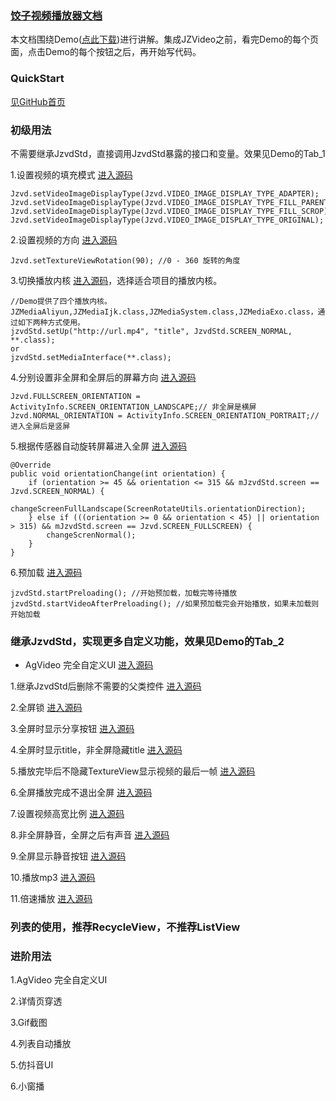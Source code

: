 ### [饺子视频播放器文档](https://github.com/Jzvd/JZVideo)

本文档围绕Demo([点此下载](https://github.com/Jzvd/JZVideo/releases))进行讲解。集成JZVideo之前，看完Demo的每个页面，点击Demo的每个按钮之后，再开始写代码。

### QuickStart

[见GitHub首页](https://github.com/Jzvd/JZVideo)

### 初级用法

不需要继承JzvdStd，直接调用JzvdStd暴露的接口和变量。效果见Demo的Tab_1

1.设置视频的填充模式 [进入源码](https://github.com/Jzvd/JZVideo/blob/develop/demo/src/main/java/cn/jzvd/demo/Tab_1_Basic/RotationVideoSizeActivity.java)

```
Jzvd.setVideoImageDisplayType(Jzvd.VIDEO_IMAGE_DISPLAY_TYPE_ADAPTER);
Jzvd.setVideoImageDisplayType(Jzvd.VIDEO_IMAGE_DISPLAY_TYPE_FILL_PARENT);
Jzvd.setVideoImageDisplayType(Jzvd.VIDEO_IMAGE_DISPLAY_TYPE_FILL_SCROP);
Jzvd.setVideoImageDisplayType(Jzvd.VIDEO_IMAGE_DISPLAY_TYPE_ORIGINAL);
```

2.设置视频的方向 [进入源码](https://github.com/Jzvd/JZVideo/blob/develop/demo/src/main/java/cn/jzvd/demo/Tab_1_Basic/RotationVideoSizeActivity.java)

```
Jzvd.setTextureViewRotation(90); //0 - 360 旋转的角度
```

3.切换播放内核 [进入源码](https://github.com/Jzvd/JZVideo/blob/develop/demo/src/main/java/cn/jzvd/demo/Tab_1_Basic/CustomMediaActivity.java)，选择适合项目的播放内核。

```
//Demo提供了四个播放内核。JZMediaAliyun,JZMediaIjk.class,JZMediaSystem.class,JZMediaExo.class，通过如下两种方式使用。
jzvdStd.setUp("http://url.mp4", "title", JzvdStd.SCREEN_NORMAL, **.class);
or
jzvdStd.setMediaInterface(**.class);
```

4.分别设置非全屏和全屏后的屏幕方向 [进入源码](https://github.com/Jzvd/JZVideo/blob/develop/demo/src/main/java/cn/jzvd/demo/Tab_1_Basic/OrientationActivity.java#L41)

```
Jzvd.FULLSCREEN_ORIENTATION = ActivityInfo.SCREEN_ORIENTATION_LANDSCAPE;// 非全屏是横屏
Jzvd.NORMAL_ORIENTATION = ActivityInfo.SCREEN_ORIENTATION_PORTRAIT;// 进入全屏后是竖屏
```

5.根据传感器自动旋转屏幕进入全屏 [进入源码](https://github.com/Jzvd/JZVideo/blob/develop/demo/src/main/java/cn/jzvd/demo/Tab_1_Basic/ScreenRotateActivity.java)

```
@Override
public void orientationChange(int orientation) {
    if (orientation >= 45 && orientation <= 315 && mJzvdStd.screen == Jzvd.SCREEN_NORMAL) {
        changeScreenFullLandscape(ScreenRotateUtils.orientationDirection);
    } else if (((orientation >= 0 && orientation < 45) || orientation > 315) && mJzvdStd.screen == Jzvd.SCREEN_FULLSCREEN) {
        changeScrenNormal();
    }
}
```

6.预加载 [进入源码]()

```
jzvdStd.startPreloading(); //开始预加载，加载完等待播放
jzvdStd.startVideoAfterPreloading(); //如果预加载完会开始播放，如果未加载则开始加载
```

### 继承JzvdStd，实现更多自定义功能，效果见Demo的Tab_2

- AgVideo 完全自定义UI [进入源码](https://github.com/Jzvd/JZVideo/blob/develop/demo/src/main/java/cn/jzvd/demo/Tab_2_Custom/AGVideo/AGVideo.java)

1.继承JzvdStd后删除不需要的父类控件 [进入源码](https://github.com/Jzvd/JZVideo/blob/develop/demo/src/main/java/cn/jzvd/demo/CustomJzvd/MyJzvdStdNoTitleNoClarity.java)

2.全屏锁 [进入源码](https://github.com/Jzvd/JZVideo/blob/develop/demo/src/main/java/cn/jzvd/demo/CustomJzvd/JzvdStdLockScreen.java)

3.全屏时显示分享按钮 [进入源码](https://github.com/Jzvd/JZVideo/blob/develop/demo/src/main/java/cn/jzvd/demo/CustomJzvd/JzvdStdShowShareButtonAfterFullscreen.java)

4.全屏时显示title，非全屏隐藏title [进入源码](https://github.com/Jzvd/JZVideo/blob/develop/demo/src/main/java/cn/jzvd/demo/CustomJzvd/JzvdStdShowTitleAfterFullscreen.java)

5.播放完毕后不隐藏TextureView显示视频的最后一帧 [进入源码](https://github.com/Jzvd/JZVideo/blob/develop/demo/src/main/java/cn/jzvd/demo/CustomJzvd/JzvdStdShowTextureViewAfterAutoComplete.java)

6.全屏播放完成不退出全屏 [进入源码](https://github.com/Jzvd/JZVideo/blob/develop/demo/src/main/java/cn/jzvd/demo/CustomJzvd/JzvdStdAutoCompleteAfterFullscreen.java)

7.设置视频高宽比例 [进入源码](https://github.com/Jzvd/JZVideo/blob/develop/demo/src/main/java/cn/jzvd/demo/Fragment_2_Custom.java#L111)

8.非全屏静音，全屏之后有声音 [进入源码](https://github.com/Jzvd/JZVideo/blob/develop/demo/src/main/java/cn/jzvd/demo/CustomJzvd/JzvdStdVolumeAfterFullscreen.java)

9.全屏显示静音按钮 [进入源码](https://github.com/Jzvd/JZVideo/blob/develop/demo/src/main/java/cn/jzvd/demo/CustomJzvd/JzvdStdVolume.java)

10.播放mp3 [进入源码](https://github.com/Jzvd/JZVideo/blob/develop/demo/src/main/java/cn/jzvd/demo/CustomJzvd/JzvdStdMp3.java)

11.倍速播放 [进入源码](https://github.com/Jzvd/JZVideo/blob/develop/demo/src/main/java/cn/jzvd/demo/CustomJzvd/JzvdStdSpeed.java)

### 列表的使用，推荐RecycleView，不推荐ListView



### 进阶用法

1.AgVideo 完全自定义UI

2.详情页穿透

3.Gif截图

4.列表自动播放

5.仿抖音UI

6.小窗播

